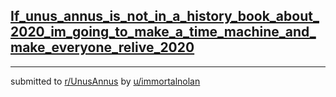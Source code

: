 ## [If_unus_annus_is_not_in_a_history_book_about_2020_im_going_to_make_a_time_machine_and_make_everyone_relive_2020](https://www.reddit.com/r/UnusAnnus/comments/jrxshg/if_unus_annus_is_not_in_a_history_book_about_2020/)


---

submitted to [r/UnusAnnus](https://www.reddit.com/r/UnusAnnus) by [u/immortalnolan](https://www.reddit.com/user/immortalnolan)
